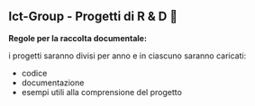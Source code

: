 ## Ict-Group - Progetti di R & D 👋


**Regole per la raccolta documentale:**

i progetti saranno divisi per anno e in ciascuno saranno caricati:
- codice
- documentazione
- esempi utili alla comprensione del progetto

